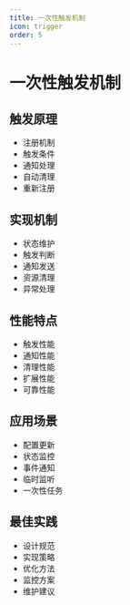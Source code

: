 ```yaml
---
title: 一次性触发机制
icon: trigger
order: 5
---
```


# 一次性触发机制

## 触发原理
- 注册机制
- 触发条件
- 通知处理
- 自动清理
- 重新注册

## 实现机制
- 状态维护
- 触发判断
- 通知发送
- 资源清理
- 异常处理

## 性能特点
- 触发性能
- 通知性能
- 清理性能
- 扩展性能
- 可靠性能

## 应用场景
- 配置更新
- 状态监控
- 事件通知
- 临时监听
- 一次性任务

## 最佳实践
- 设计规范
- 实现策略
- 优化方法
- 监控方案
- 维护建议
